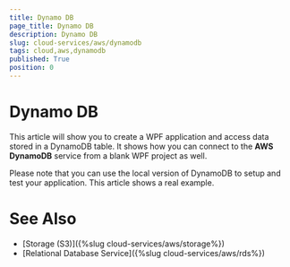 ```yaml
---
title: Dynamo DB 
page_title: Dynamo DB 
description: Dynamo DB
slug: cloud-services/aws/dynamodb
tags: cloud,aws,dynamodb
published: True
position: 0
---
```


# Dynamo DB

This article will show you to create a WPF application and access data stored in a DynamoDB table. It shows how you can connect to the **AWS DynamoDB** service from a blank WPF project as well. 

Please note that you can use the local version of DynamoDB to setup and test your application. This article shows a real example.  

# See Also

* [Storage (S3)]({%slug cloud-services/aws/storage%})
* [Relational Database Service]({%slug cloud-services/aws/rds%})
